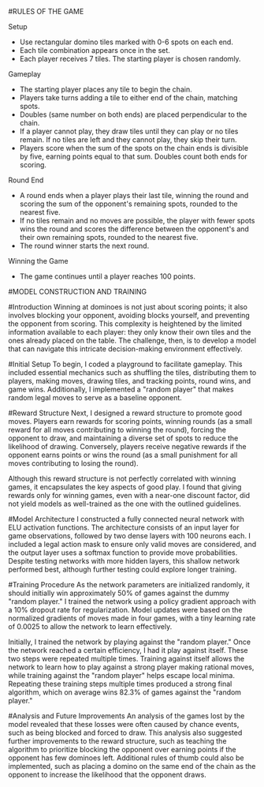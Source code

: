 #RULES OF THE GAME

Setup
- Use rectangular domino tiles marked with 0-6 spots on each end.
- Each tile combination appears once in the set.
- Each player receives 7 tiles. The starting player is chosen randomly.

Gameplay
- The starting player places any tile to begin the chain.
- Players take turns adding a tile to either end of the chain, matching spots.
- Doubles (same number on both ends) are placed perpendicular to the chain.
- If a player cannot play, they draw tiles until they can play or no tiles remain. If no tiles are left and they cannot play, they skip their turn.
- Players score when the sum of the spots on the chain ends is divisible by five, earning points equal to that sum. Doubles count both ends for scoring.

Round End
- A round ends when a player plays their last tile, winning the round and scoring the sum of the opponent's remaining spots, rounded to the nearest five.
- If no tiles remain and no moves are possible, the player with fewer spots wins the round and scores the difference between the opponent's and their own remaining spots, rounded to the nearest five.
- The round winner starts the next round.

Winning the Game
- The game continues until a player reaches 100 points.


#MODEL CONSTRUCTION AND TRAINING

#Introduction
Winning at dominoes is not just about scoring points; it also involves blocking your opponent, avoiding blocks yourself, and preventing the opponent from scoring. This complexity is heightened by the limited information available to each player: they only know their own tiles and the ones already placed on the table. The challenge, then, is to develop a model that can navigate this intricate decision-making environment effectively.

#Initial Setup
To begin, I coded a playground to facilitate gameplay. This included essential mechanics such as shuffling the tiles, distributing them to players, making moves, drawing tiles, and tracking points, round wins, and game wins. Additionally, I implemented a "random player" that makes random legal moves to serve as a baseline opponent.

#Reward Structure
Next, I designed a reward structure to promote good moves. Players earn rewards for scoring points, winning rounds (as a small reward for all moves contributing to winning the round), forcing the opponent to draw, and maintaining a diverse set of spots to reduce the likelihood of drawing. Conversely, players receive negative rewards if the opponent earns points or wins the round (as a small punishment for all moves contributing to losing the round). 

Although this reward structure is not perfectly correlated with winning games, it encapsulates the key aspects of good play. I found that giving rewards only for winning games, even with a near-one discount factor, did not yield models as well-trained as the one with the outlined guidelines.

#Model Architecture
I constructed a fully connected neural network with ELU activation functions. The architecture consists of an input layer for game observations, followed by two dense layers with 100 neurons each. I included a legal action mask to ensure only valid moves are considered, and the output layer uses a softmax function to provide move probabilities. Despite testing networks with more hidden layers, this shallow network performed best, although further testing could explore longer training.

#Training Procedure
As the network parameters are initialized randomly, it should initially win approximately 50% of games against the dummy "random player." I trained the network using a policy gradient approach with a 10% dropout rate for regularization. Model updates were based on the normalized gradients of moves made in four games, with a tiny learning rate of 0.0025 to allow the network to learn effectively.

Initially, I trained the network by playing against the "random player." Once the network reached a certain efficiency, I had it play against itself. These two steps were repeated multiple times. Training against itself allows the network to learn how to play against a strong player making rational moves, while training against the "random player" helps escape local minima. Repeating these training steps multiple times produced a strong final algorithm, which on average wins 82.3% of games against the "random player."

#Analysis and Future Improvements
An analysis of the games lost by the model revealed that these losses were often caused by chance events, such as being blocked and forced to draw. This analysis also suggested further improvements to the reward structure, such as teaching the algorithm to prioritize blocking the opponent over earning points if the opponent has few dominoes left. Additional rules of thumb could also be implemented, such as placing a domino on the same end of the chain as the opponent to increase the likelihood that the opponent draws.
